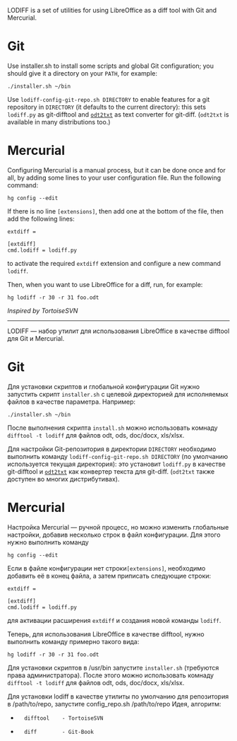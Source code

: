 LODIFF is a set of utilities for using LibreOffice as a diff tool with Git and Mercurial.

Git
===

Use installer.sh to install some scripts and global Git configuration; you should give it a directory on your `PATH`, for example:

```
./installer.sh ~/bin
```


Use `lodiff-config-git-repo.sh DIRECTORY` to enable features for a git repository in `DIRECTORY` (it defaults to the current directory): this sets `lodiff.py` as git-difftool and [`odt2txt`][1] as text converter for git-diff. (`odt2txt` is available in many distributions too.)

[1]: https://github.com/dstosberg/odt2txt


Mercurial
=========

Configuring Mercurial is a manual process, but it can be done once and for all, by adding some lines to your user configuration file. Run the following command:

```
hg config --edit
```

If there is no line `[extensions]`, then add one at the bottom of the file, then add the following lines:

```
extdiff =

[extdiff]
cmd.lodiff = lodiff.py
```

to activate the required `extdiff` extension and configure a new command `lodiff`.

Then, when you want to use LibreOffice for a diff, run, for example:

```
hg lodiff -r 30 -r 31 foo.odt
```


*Inspired by TortoiseSVN*
_____________________________________________________________

LODIFF — набор утилит для использования LibreOffice в качестве difftool для Git и Mercurial.


Git
===

Для установки скриптов и глобальной конфигурации Git нужно запустить скрипт `installer.sh` с целевой директорией для исполняемых файлов в качестве параметра. Например:

```
./installer.sh ~/bin
```

После выполнения скрипта `install.sh` можно использовать комнаду `difftool -t lodiff` для файлов odt, ods, doc/docx, xls/xlsx.

Для настройки Git-репозитория в директории  `DIRECTORY` необходимо выполнить команду `lodiff-config-git-repo.sh DIRECTORY` (по умолчанию используется текущая директория): это установит `lodiff.py` в качестве git-difftool и [`odt2txt`][1] как конвертер текста для git-diff. (`odt2txt` также доступен во многих дистрибутивах).

[1]: https://github.com/dstosberg/odt2txt


Mercurial
=========

Настройка Mercurial — ручной процесс, но можно изменить глобальные настройки, добавив несколько строк в файл конфигурации. Для этого нужно выполнить команду

```
hg config --edit
```
Если в файле конфигурации нет строки`[extensions]`, необходимо добавить её в конец файла, а затем приписать следующие строки:

```
extdiff =

[extdiff]
cmd.lodiff = lodiff.py
```

для активации расширения `extdiff` и создания новой команды `lodiff`.

Теперь, для использования LibreOffice в качестве difftool, нужно выполнить команду примерно такого вида:

```
hg lodiff -r 30 -r 31 foo.odt
```

Для установки скриптов в /usr/bin запустите `installer.sh` (требуются права администратора).
После этого можно использовать комнаду `difftool -t lodiff` для файлов odt, ods, doc/docx, xls/xlsx.

Для установки lodiff в качестве утилиты по умолчанию для репозитория в /path/to/repo,
                            запустите config_repo.sh /path/to/repo
Идея, алгоритм: 
- 		difftool	- TortoiseSVN
- 		diff		- Git-Book
